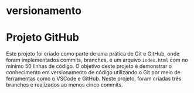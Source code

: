 # versionamento

# Projeto GitHub
Este projeto foi criado como parte de uma prática de Git e GitHub, onde foram implementados commits, branches, e um arquivo `index.html` com no mínimo 50 linhas de código. O objetivo deste projeto é demonstrar o conhecimento em versionamento de código utilizando o Git por meio de ferramentas como o VSCode e GitHub. Neste projeto, foram criadas três branches e realizados ao menos cinco commits.
